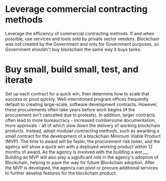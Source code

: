 # Leverage commercial contracting methods  
Leverage the efficiency of commercial contracting methods. If and when possible, use services and tools sold by private sector vendors. Blockchain was not created by the Government and only for Government purposes, so Government shouldn't buy blockchain the same way it buys tanks.  
# Buy small, build small, test, and iterate  
Set up each contract for a quick win, then determine how to scale that success or pivot quickly. Well-interntioned program offices frequently default to creating large-scale, software development contracts. However, these procurements often take years before work begins (if the procurement isn't cancelled due to protests). In addition, larger contracts often lead to more bureaucracy - increased cumbersome documentation, more approvals - all of which slow down the delivery of working blockchain products. Instead, adopt modular contracting methods, such as awarding a small contract for the development of a blockchain Minimum Viable Product (MVP). The time to award will be faster, the procurement risk lower, and the agency will show a quick win with a deployed working product within 12 months of award. As the agency is involved with the building a wor___. Building an MVP will also play a significant role in the agency's adoption of Blockchain, helping to pave the way for future Blockchain adoption. After the MVP is developed, the agency can pivot or procure additional services to further develop features for the blockchain product.
